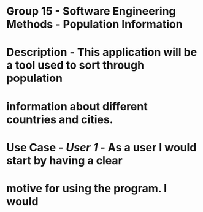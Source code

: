 # Group 15 - Software Engineering Methods - Population Information

# Description - This application will be a tool used to sort through population
# information about different countries and cities.

# Use Case - *User 1* - As a user I would start by having a clear
# motive for using the program. I would 
